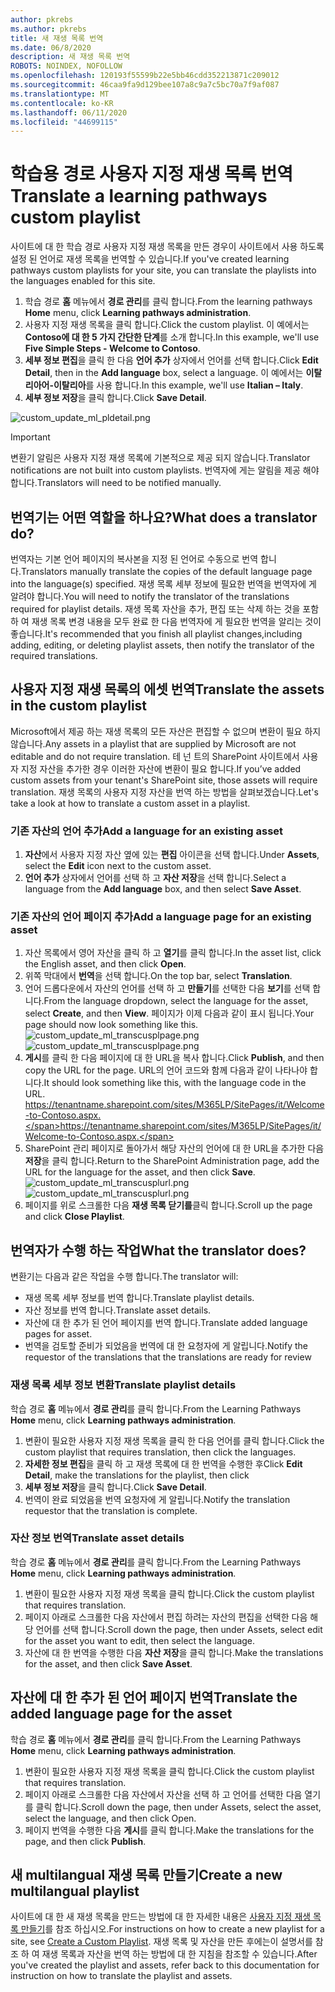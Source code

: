 ```yaml
---
author: pkrebs
ms.author: pkrebs
title: 새 재생 목록 번역
ms.date: 06/8/2020
description: 새 재생 목록 번역
ROBOTS: NOINDEX, NOFOLLOW
ms.openlocfilehash: 120193f55599b22e5bb46cdd352213871c209012
ms.sourcegitcommit: 46caa9fa9d129bee107a8c9a7c5bc70a7f9af087
ms.translationtype: MT
ms.contentlocale: ko-KR
ms.lasthandoff: 06/11/2020
ms.locfileid: "44699115"
---
```

# <a name="translate-a-learning-pathways-custom-playlist"></a><span data-ttu-id="47a2e-103">학습용 경로 사용자 지정 재생 목록 번역</span><span class="sxs-lookup"><span data-stu-id="47a2e-103">Translate a learning pathways custom playlist</span></span>
<span data-ttu-id="47a2e-104">사이트에 대 한 학습 경로 사용자 지정 재생 목록을 만든 경우이 사이트에서 사용 하도록 설정 된 언어로 재생 목록을 번역할 수 있습니다.</span><span class="sxs-lookup"><span data-stu-id="47a2e-104">If you've created learning pathways custom playlists for your site, you can translate the playlists into the languages enabled for this site.</span></span>

1.  <span data-ttu-id="47a2e-105">학습 경로 **홈** 메뉴에서 **경로 관리**를 클릭 합니다.</span><span class="sxs-lookup"><span data-stu-id="47a2e-105">From the learning pathways **Home** menu, click **Learning pathways administration**.</span></span> 
2.  <span data-ttu-id="47a2e-106">사용자 지정 재생 목록을 클릭 합니다.</span><span class="sxs-lookup"><span data-stu-id="47a2e-106">Click the custom playlist.</span></span> <span data-ttu-id="47a2e-107">이 예에서는 **Contoso에 대 한 5 가지 간단한 단계**를 소개 합니다.</span><span class="sxs-lookup"><span data-stu-id="47a2e-107">In this example, we'll use **Five Simple Steps - Welcome to Contoso**.</span></span> 
3.  <span data-ttu-id="47a2e-108">**세부 정보 편집**을 클릭 한 다음 **언어 추가** 상자에서 언어를 선택 합니다.</span><span class="sxs-lookup"><span data-stu-id="47a2e-108">Click **Edit Detail**, then in the **Add language** box, select a language.</span></span> <span data-ttu-id="47a2e-109">이 예에서는 **이탈리아어-이탈리아**를 사용 합니다.</span><span class="sxs-lookup"><span data-stu-id="47a2e-109">In this example, we'll use **Italian – Italy**.</span></span> 
5.  <span data-ttu-id="47a2e-110">**세부 정보 저장**을 클릭 합니다.</span><span class="sxs-lookup"><span data-stu-id="47a2e-110">Click **Save Detail**.</span></span> 

![custom_update_ml_pldetail.png](media/custom_update_ml_pldetail.png)

> [!IMPORTANT]
> <span data-ttu-id="47a2e-112">변환기 알림은 사용자 지정 재생 목록에 기본적으로 제공 되지 않습니다.</span><span class="sxs-lookup"><span data-stu-id="47a2e-112">Translator notifications are not built into custom playlists.</span></span> <span data-ttu-id="47a2e-113">번역자에 게는 알림을 제공 해야 합니다.</span><span class="sxs-lookup"><span data-stu-id="47a2e-113">Translators will need to be notified manually.</span></span> 

## <a name="what-does-a-translator-do"></a><span data-ttu-id="47a2e-114">번역기는 어떤 역할을 하나요?</span><span class="sxs-lookup"><span data-stu-id="47a2e-114">What does a translator do?</span></span>
<span data-ttu-id="47a2e-115">번역자는 기본 언어 페이지의 복사본을 지정 된 언어로 수동으로 번역 합니다.</span><span class="sxs-lookup"><span data-stu-id="47a2e-115">Translators manually translate the copies of the default language page into the language(s) specified.</span></span> <span data-ttu-id="47a2e-116">재생 목록 세부 정보에 필요한 번역을 번역자에 게 알려야 합니다.</span><span class="sxs-lookup"><span data-stu-id="47a2e-116">You will need to notify the translator of the translations required for playlist details.</span></span> <span data-ttu-id="47a2e-117">재생 목록 자산을 추가, 편집 또는 삭제 하는 것을 포함 하 여 재생 목록 변경 내용을 모두 완료 한 다음 번역자에 게 필요한 번역을 알리는 것이 좋습니다.</span><span class="sxs-lookup"><span data-stu-id="47a2e-117">It's recommended that you finish all playlist changes,including adding, editing, or deleting playlist assets, then notify the translator of the required translations.</span></span>

## <a name="translate-the-assets-in-the-custom-playlist"></a><span data-ttu-id="47a2e-118">사용자 지정 재생 목록의 에셋 번역</span><span class="sxs-lookup"><span data-stu-id="47a2e-118">Translate the assets in the custom playlist</span></span>
<span data-ttu-id="47a2e-119">Microsoft에서 제공 하는 재생 목록의 모든 자산은 편집할 수 없으며 변환이 필요 하지 않습니다.</span><span class="sxs-lookup"><span data-stu-id="47a2e-119">Any assets in a playlist that are supplied by Microsoft are not editable and do not require translation.</span></span> <span data-ttu-id="47a2e-120">테 넌 트의 SharePoint 사이트에서 사용자 지정 자산을 추가한 경우 이러한 자산에 변환이 필요 합니다.</span><span class="sxs-lookup"><span data-stu-id="47a2e-120">If you’ve added custom assets from your tenant's SharePoint site, those assets will require translation.</span></span> <span data-ttu-id="47a2e-121">재생 목록의 사용자 지정 자산을 번역 하는 방법을 살펴보겠습니다.</span><span class="sxs-lookup"><span data-stu-id="47a2e-121">Let's take a look at how to translate a custom asset in a playlist.</span></span>

### <a name="add-a-language-for-an-existing-asset"></a><span data-ttu-id="47a2e-122">기존 자산의 언어 추가</span><span class="sxs-lookup"><span data-stu-id="47a2e-122">Add a language for an existing asset</span></span>
1. <span data-ttu-id="47a2e-123">**자산**에서 사용자 지정 자산 옆에 있는 **편집** 아이콘을 선택 합니다.</span><span class="sxs-lookup"><span data-stu-id="47a2e-123">Under **Assets**, select the **Edit** icon next to the custom asset.</span></span> 
2. <span data-ttu-id="47a2e-124">**언어 추가** 상자에서 언어를 선택 하 고 **자산 저장**을 선택 합니다.</span><span class="sxs-lookup"><span data-stu-id="47a2e-124">Select a language from the **Add language** box, and then select **Save Asset**.</span></span>

### <a name="add-a-language-page-for-an-existing-asset"></a><span data-ttu-id="47a2e-125">기존 자산의 언어 페이지 추가</span><span class="sxs-lookup"><span data-stu-id="47a2e-125">Add a language page for an existing asset</span></span>
1. <span data-ttu-id="47a2e-126">자산 목록에서 영어 자산을 클릭 하 고 **열기**를 클릭 합니다.</span><span class="sxs-lookup"><span data-stu-id="47a2e-126">In the asset list, click the English asset, and then click **Open**.</span></span>
2. <span data-ttu-id="47a2e-127">위쪽 막대에서 **번역**을 선택 합니다.</span><span class="sxs-lookup"><span data-stu-id="47a2e-127">On the top bar, select **Translation**.</span></span>
3. <span data-ttu-id="47a2e-128">언어 드롭다운에서 자산의 언어를 선택 하 고 **만들기**를 선택한 다음 **보기**를 선택 합니다.</span><span class="sxs-lookup"><span data-stu-id="47a2e-128">From the language dropdown, select the language for the asset, select **Create**, and then **View**.</span></span> <span data-ttu-id="47a2e-129">페이지가 이제 다음과 같이 표시 됩니다.</span><span class="sxs-lookup"><span data-stu-id="47a2e-129">Your page should now look something like this.</span></span> 
<span data-ttu-id="47a2e-130">![custom_update_ml_transcusplpage.png](media/custom_update_ml_transcusplpage.png)</span><span class="sxs-lookup"><span data-stu-id="47a2e-130">![custom_update_ml_transcusplpage.png](media/custom_update_ml_transcusplpage.png)</span></span>
4. <span data-ttu-id="47a2e-131">**게시**를 클릭 한 다음 페이지에 대 한 URL을 복사 합니다.</span><span class="sxs-lookup"><span data-stu-id="47a2e-131">Click **Publish**, and then copy the URL for the page.</span></span> <span data-ttu-id="47a2e-132">URL의 언어 코드와 함께 다음과 같이 나타나야 합니다.</span><span class="sxs-lookup"><span data-stu-id="47a2e-132">It should look something like this, with the language code in the URL.</span></span>
<span data-ttu-id="47a2e-133">https://tenantname.sharepoint.com/sites/M365LP/SitePages/it/Welcome-to-Contoso.aspx.</span><span class="sxs-lookup"><span data-stu-id="47a2e-133">https://tenantname.sharepoint.com/sites/M365LP/SitePages/it/Welcome-to-Contoso.aspx.</span></span>
5. <span data-ttu-id="47a2e-134">SharePoint 관리 페이지로 돌아가서 해당 자산의 언어에 대 한 URL을 추가한 다음 **저장**을 클릭 합니다.</span><span class="sxs-lookup"><span data-stu-id="47a2e-134">Return to the SharePoint Administration page, add the URL for the language for the asset, and then click **Save**.</span></span> 
<span data-ttu-id="47a2e-135">![custom_update_ml_transcusplurl.png](media/custom_update_ml_transcusplurl.png)</span><span class="sxs-lookup"><span data-stu-id="47a2e-135">![custom_update_ml_transcusplurl.png](media/custom_update_ml_transcusplurl.png)</span></span>
6.  <span data-ttu-id="47a2e-136">페이지를 위로 스크롤한 다음 **재생 목록 닫기를**클릭 합니다.</span><span class="sxs-lookup"><span data-stu-id="47a2e-136">Scroll up the page and click **Close Playlist**.</span></span>

## <a name="what-the-translator-does"></a><span data-ttu-id="47a2e-137">번역자가 수행 하는 작업</span><span class="sxs-lookup"><span data-stu-id="47a2e-137">What the translator does?</span></span>
<span data-ttu-id="47a2e-138">변환기는 다음과 같은 작업을 수행 합니다.</span><span class="sxs-lookup"><span data-stu-id="47a2e-138">The translator will:</span></span>
- <span data-ttu-id="47a2e-139">재생 목록 세부 정보를 번역 합니다.</span><span class="sxs-lookup"><span data-stu-id="47a2e-139">Translate playlist details.</span></span>
- <span data-ttu-id="47a2e-140">자산 정보를 번역 합니다.</span><span class="sxs-lookup"><span data-stu-id="47a2e-140">Translate asset details.</span></span>
- <span data-ttu-id="47a2e-141">자산에 대 한 추가 된 언어 페이지를 번역 합니다.</span><span class="sxs-lookup"><span data-stu-id="47a2e-141">Translate added language pages for asset.</span></span>
- <span data-ttu-id="47a2e-142">번역을 검토할 준비가 되었음을 번역에 대 한 요청자에 게 알립니다.</span><span class="sxs-lookup"><span data-stu-id="47a2e-142">Notify the requestor of the translations that the translations are ready for review</span></span>

### <a name="translate-playlist-details"></a><span data-ttu-id="47a2e-143">재생 목록 세부 정보 변환</span><span class="sxs-lookup"><span data-stu-id="47a2e-143">Translate playlist details</span></span>
<span data-ttu-id="47a2e-144">학습 경로 **홈** 메뉴에서 **경로 관리**를 클릭 합니다.</span><span class="sxs-lookup"><span data-stu-id="47a2e-144">From the Learning Pathways **Home** menu, click **Learning pathways administration**.</span></span> 
1. <span data-ttu-id="47a2e-145">변환이 필요한 사용자 지정 재생 목록을 클릭 한 다음 언어를 클릭 합니다.</span><span class="sxs-lookup"><span data-stu-id="47a2e-145">Click the custom playlist that requires translation, then click the languages.</span></span> 
2. <span data-ttu-id="47a2e-146">**자세한 정보 편집**을 클릭 하 고 재생 목록에 대 한 번역을 수행한 후</span><span class="sxs-lookup"><span data-stu-id="47a2e-146">Click **Edit Detail**, make the translations for the playlist, then click</span></span> 
3. <span data-ttu-id="47a2e-147">**세부 정보 저장**을 클릭 합니다.</span><span class="sxs-lookup"><span data-stu-id="47a2e-147">Click **Save Detail**.</span></span> 
4. <span data-ttu-id="47a2e-148">번역이 완료 되었음을 번역 요청자에 게 알립니다.</span><span class="sxs-lookup"><span data-stu-id="47a2e-148">Notify the translation requestor that the translation is complete.</span></span> 

### <a name="translate-asset-details"></a><span data-ttu-id="47a2e-149">자산 정보 번역</span><span class="sxs-lookup"><span data-stu-id="47a2e-149">Translate asset details</span></span>
<span data-ttu-id="47a2e-150">학습 경로 **홈** 메뉴에서 **경로 관리**를 클릭 합니다.</span><span class="sxs-lookup"><span data-stu-id="47a2e-150">From the Learning Pathways **Home** menu, click **Learning pathways administration**.</span></span> 
1. <span data-ttu-id="47a2e-151">변환이 필요한 사용자 지정 재생 목록을 클릭 합니다.</span><span class="sxs-lookup"><span data-stu-id="47a2e-151">Click the custom playlist that requires translation.</span></span> 
2. <span data-ttu-id="47a2e-152">페이지 아래로 스크롤한 다음 자산에서 편집 하려는 자산의 편집을 선택한 다음 해당 언어를 선택 합니다.</span><span class="sxs-lookup"><span data-stu-id="47a2e-152">Scroll down the page, then under Assets, select edit for the asset you want to edit, then select the language.</span></span> 
3. <span data-ttu-id="47a2e-153">자산에 대 한 번역을 수행한 다음 **자산 저장**을 클릭 합니다.</span><span class="sxs-lookup"><span data-stu-id="47a2e-153">Make the translations for the asset, and then click **Save Asset**.</span></span>  

## <a name="translate-the-added-language-page-for-the-asset"></a><span data-ttu-id="47a2e-154">자산에 대 한 추가 된 언어 페이지 번역</span><span class="sxs-lookup"><span data-stu-id="47a2e-154">Translate the added language page for the asset</span></span>
<span data-ttu-id="47a2e-155">학습 경로 **홈** 메뉴에서 **경로 관리**를 클릭 합니다.</span><span class="sxs-lookup"><span data-stu-id="47a2e-155">From the Learning Pathways **Home** menu, click **Learning pathways administration**.</span></span> 
1. <span data-ttu-id="47a2e-156">변환이 필요한 사용자 지정 재생 목록을 클릭 합니다.</span><span class="sxs-lookup"><span data-stu-id="47a2e-156">Click the custom playlist that requires translation.</span></span> 
2. <span data-ttu-id="47a2e-157">페이지 아래로 스크롤한 다음 자산에서 자산을 선택 하 고 언어를 선택한 다음 열기를 클릭 합니다.</span><span class="sxs-lookup"><span data-stu-id="47a2e-157">Scroll down the page, then under Assets, select the asset, select the language, and then click Open.</span></span> 
3. <span data-ttu-id="47a2e-158">페이지 번역을 수행한 다음 **게시**를 클릭 합니다.</span><span class="sxs-lookup"><span data-stu-id="47a2e-158">Make the translations for the page, and then click **Publish**.</span></span>  

## <a name="create-a-new-multilangual-playlist"></a><span data-ttu-id="47a2e-159">새 multilangual 재생 목록 만들기</span><span class="sxs-lookup"><span data-stu-id="47a2e-159">Create a new multilangual playlist</span></span>
<span data-ttu-id="47a2e-160">사이트에 대 한 새 재생 목록을 만드는 방법에 대 한 자세한 내용은 [사용자 지정 재생 목록 만들기](custom_createnewplaylist.md)를 참조 하십시오.</span><span class="sxs-lookup"><span data-stu-id="47a2e-160">For instructions on how to create a new playlist for a site, see [Create a Custom Playlist](custom_createnewplaylist.md).</span></span> <span data-ttu-id="47a2e-161">재생 목록 및 자산을 만든 후에는이 설명서를 참조 하 여 재생 목록과 자산을 번역 하는 방법에 대 한 지침을 참조할 수 있습니다.</span><span class="sxs-lookup"><span data-stu-id="47a2e-161">After you've created the playlist and assets, refer back to this documentation for instruction on how to translate the playlist and assets.</span></span> 